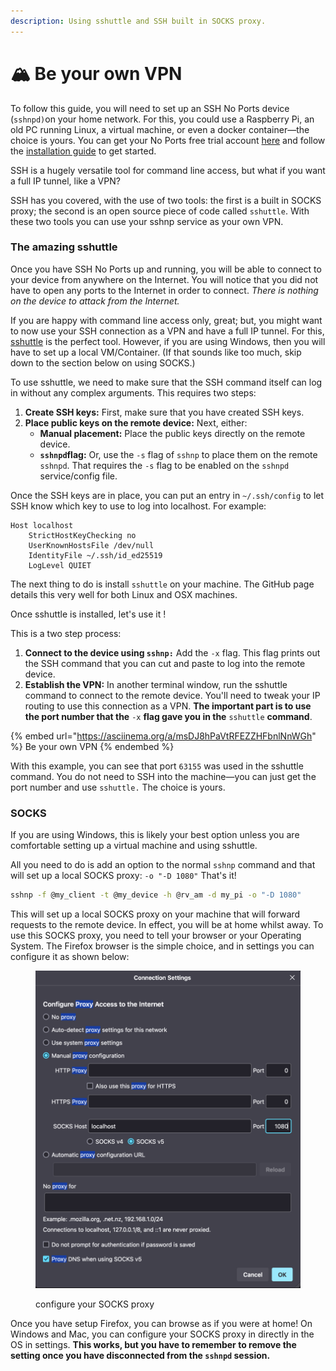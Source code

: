 ```yaml
---
description: Using sshuttle and SSH built in SOCKS proxy.
---
```


# 🏔️ Be your own VPN

To follow this guide, you will need to set up an SSH No Ports device (`sshnpd)`on your home network. For this, you could use a Raspberry Pi, an old PC running Linux, a virtual machine, or even a docker container—the choice is yours. You can get your No Ports free trial account [here](https://noports.com) and follow the [installation guide](installation-guide/) to get started.

SSH is a hugely versatile tool for command line access, but what if you want a full IP tunnel, like a VPN?

SSH has you covered, with the use of two tools: the first is a built in SOCKS proxy; the second is an open source piece of code called `sshuttle`. With these two tools you can use your sshnp service as your own VPN.&#x20;

### The amazing sshuttle&#x20;

Once you have SSH No Ports up and running, you will be able to connect to your device from anywhere on the Internet. You will notice that you did not have to open any ports to the Internet in order to connect. _There is nothing on the device to attack from the Internet._&#x20;

If you are happy with command line access only, great; but, you might want to now use your SSH connection as a VPN and have a full IP tunnel. For this, [sshuttle](https://github.com/sshuttle/sshuttle) is the perfect tool. However, if you are using Windows, then you will have to set up a local VM/Container. (If that sounds like too much, skip down to the section below on using SOCKS.)

To use sshuttle, we need to make sure that the SSH command itself can log in without any complex arguments. This requires two steps:

1. **Create SSH keys:** First, make sure that you have created SSH keys.
2. **Place public keys on the remote device:** Next, either:
   * **Manual placement:** Place the public keys directly on the remote device.
   * &#x20;**`sshnpd`flag:** Or, use the `-s` flag of `sshnp` to place them on the remote `sshnpd`. That requires the `-s` flag to be enabled on the `sshnpd` service/config file.&#x20;

Once the SSH keys are in place, you can put an entry in `~/.ssh/config` to let SSH know which key to use to log into localhost. For example:

```
Host localhost
    StrictHostKeyChecking no
    UserKnownHostsFile /dev/null
    IdentityFile ~/.ssh/id_ed25519
    LogLevel QUIET
```

The next thing to do is install `sshuttle` on your machine. The GitHub page details this very well for both Linux and OSX machines.

Once sshuttle is installed, let's use it !&#x20;

This is a two step process:&#x20;

1. **Connect to the device using `sshnp:`** Add the `-x` flag. This flag prints out the SSH command that you can cut and paste to log into the remote device.&#x20;
2. **Establish the VPN:** In another terminal window, run the sshuttle command to connect to the remote device. You'll need to tweak your IP routing to use this connection as a VPN. **The important part is to use the port number that the** `-x` **flag gave you in the** `sshuttle` **command**.&#x20;

{% embed url="https://asciinema.org/a/msDJ8hPaVtRFEZZHFbnlNnWGh" %}
Be your own VPN
{% endembed %}

With this example, you can see that port `63155` was used in the sshuttle command. You do not need to SSH into the machine—you can just get the port number and use `sshuttle.`  The choice is yours.



####

### SOCKS

If you are using Windows, this is likely your best option unless you are comfortable setting up a virtual machine and using sshuttle.

&#x20;All you need to do is add an option to the normal `sshnp` command and that will set up a local SOCKS proxy: `-o "-D 1080"`  That's it!&#x20;

```bash
sshnp -f @my_client -t @my_device -h @rv_am -d my_pi -o "-D 1080"
```

This will set up a local SOCKS proxy on your machine that will forward requests to the remote device. In effect, you will be at home whilst away. To use this SOCKS proxy, you need to tell your browser or your Operating System. The Firefox browser is the simple choice, and in settings you can configure it as shown below:

<figure><img src="../../.gitbook/assets/Screenshot 2024-03-12 at 12.57.14.png" alt=""><figcaption><p>configure your SOCKS proxy</p></figcaption></figure>

Once you have setup Firefox, you can browse as if you were at home! On Windows and Mac, you can configure your SOCKS proxy in directly in the OS in settings. **This works, but you have to remember to remove the setting once you have disconnected from the `sshnpd` session.**
